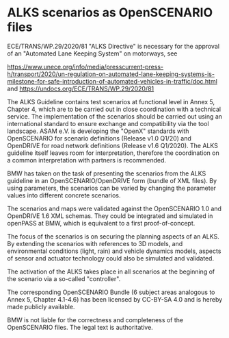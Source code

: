 # ALKS scenarios as OpenSCENARIO files

ECE/TRANS/WP.29/2020/81 "ALKS Directive" is necessary for the approval of an "Automated Lane Keeping System" on motorways, see

https://www.unece.org/info/media/presscurrent-press-h/transport/2020/un-regulation-on-automated-lane-keeping-systems-is-milestone-for-safe-introduction-of-automated-vehicles-in-traffic/doc.html and https://undocs.org/ECE/TRANS/WP.29/2020/81

The ALKS Guideline contains test scenarios at functional level in Annex 5, Chapter 4, which are to be carried out in close coordination with a technical service. The implementation of the scenarios should be carried out using an international standard to ensure exchange and compatibility via the tool landscape. ASAM e.V. is developing the "OpenX" standards with OpenSCENARIO for scenario definitions (Release v1.0 Q1/20) and OpenDRIVE for road network definitions (Release v1.6 Q1/2020). The ALKS guideline itself leaves room for interpretation, therefore the coordination on a common interpretation with partners is recommended.

BMW has taken on the task of presenting the scenarios from the ALKS guideline in an OpenSCENARIO/OpenDRIVE form (bundle of XML files). By using parameters, the scenarios can be varied by changing the parameter values into different concrete scenarios.
 
The scenarios and maps were validated against the OpenSCENARIO 1.0 and OpenDRIVE 1.6 XML schemas. They could be integrated and simulated in openPASS at BMW, which is equivalent to a first proof-of-concept. 

The focus of the scenarios is on securing the planning aspects of an ALKS. By extending the scenarios with references to 3D models, and environmental conditions (light, rain) and vehicle dynamics models, aspects of sensor and actuator technology could also be simulated and validated.

The activation of the ALKS takes place in all scenarios at the beginning of the scenario via a so-called "controller".
 
The corresponding OpenSCENARIO Bundle (6 subject areas analogous to Annex 5, Chapter 4.1-4.6) has been licensed by CC-BY-SA 4.0 and is hereby made publicly available. 

BMW is not liable for the correctness and completeness of the OpenSCENARIO files. The legal text is authoritative.

